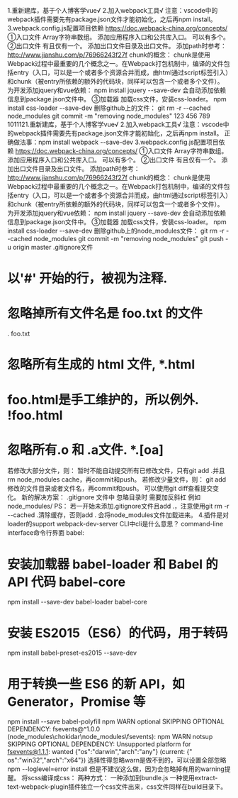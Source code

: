 1.重新建库，基于个人博客学vue√
2.加入webpack工具√
注意：vscode中的webpack插件需要先有package.json文件才能初始化，之后再npm install。
3.webpack.config.js配置项目依赖
https://doc.webpack-china.org/concepts/
①入口文件
Array<string>字符串数组。
添加应用程序入口和公共库入口。
可以有多个。
②出口文件
有且仅有一个。
添加出口文件目录及出口文件。
添加path时参考：http://www.jianshu.com/p/76966243f27f
chunk的概念：
chunk是使用Webpack过程中最重要的几个概念之一。在Webpack打包机制中，编译的文件包括entry（入口，可以是一个或者多个资源合并而成，由html通过script标签引入）和chunk（被entry所依赖的额外的代码块，同样可以包含一个或者多个文件）。
为开发添加jquery和vue依赖：
npm install jquery --save-dev
会自动添加依赖信息到package.json文件中。
③加载器
加载css文件，安装css-loader。
npm install css-loader --save-dev
删除github上的文件：
git rm -r --cached node_modules
git commit -m "removing node_modules"
123
456
789
1011121.重新建库，基于个人博客学vue√
2.加入webpack工具√ 
注意：vscode中的webpack插件需要先有package.json文件才能初始化，之后再npm install。
正确做法事：npm install webpack --save-dev
3.webpack.config.js配置项目依赖
https://doc.webpack-china.org/concepts/
①入口文件
Array<string>字符串数组。
添加应用程序入口和公共库入口。
可以有多个。
②出口文件
有且仅有一个。
添加出口文件目录及出口文件。
添加path时参考：http://www.jianshu.com/p/76966243f27f
chunk的概念：
chunk是使用Webpack过程中最重要的几个概念之一。在Webpack打包机制中，编译的文件包括entry（入口，可以是一个或者多个资源合并而成，由html通过script标签引入）和chunk（被entry所依赖的额外的代码块，同样可以包含一个或者多个文件）。
为开发添加jquery和vue依赖：
npm install jquery --save-dev
会自动添加依赖信息到package.json文件中。
③加载器
加载css文件，安装css-loader。
npm install css-loader --save-dev
删除github上的node_modules文件：
git rm -r --cached node_modules
git commit -m "removing node_modules"
git push -u origin master
.gitignore文件
# 以'#' 开始的行，被视为注释.
# 忽略掉所有文件名是 foo.txt 的文件
. foo.txt
# 忽略所有生成的 html 文件, *.html
# foo.html是手工维护的，所以例外. !foo.html
# 忽略所有.o 和 .a文件. *.[oa] 
若修改大部分文件，则：
暂时不能自动提交所有已修改文件，只有git add .并且rm node_modules cache，再commit和push。
若修改少量文件，则：
git add 修改的文件目录或者文件名，再commit和push。
可以使用git diff查看提交变化。 
新的解决方案： .gitignore 文件中 忽略目录时 需要加反斜杠 例如 node_modules/
PS： 若一开始未添加.gitignore文件且add .，注意使用git rm -r --cached .清除缓存，否则add . 会将node_modules文件加载进来。
4.插件是对loader的support
webpack-dev-server CLI中cli是什么意思？
command-line interface命令行界面
babel:
# 安装加载器 babel-loader 和 Babel 的 API 代码 babel-core
npm install --save-dev babel-loader babel-core
# 安装 ES2015（ES6）的代码，用于转码
npm install babel-preset-es2015 --save-dev
# 用于转换一些 ES6 的新 API，如 Generator，Promise 等
npm install --save babel-polyfill
npm WARN optional SKIPPING OPTIONAL DEPENDENCY: fsevents@^1.0.0 (node_modules\chokidar\node_modules\fsevents):
npm WARN notsup SKIPPING OPTIONAL DEPENDENCY: Unsupported platform for fsevents@1.1.1: wanted {"os":"darwin","arch":"any"} (current: {"
os":"win32","arch":"x64"})
选择性得忽略warn是做不到的，可以设置全部忽略npm --loglevel=error install 但是不建议这么做，因为会忽略掉有用的warning提醒。
将scss编译成css：
两种方式：
一种添加到bundle.js
一种使用extract-text-webpack-plugin插件独立一个css文件出来，css文件同样在build目录下。